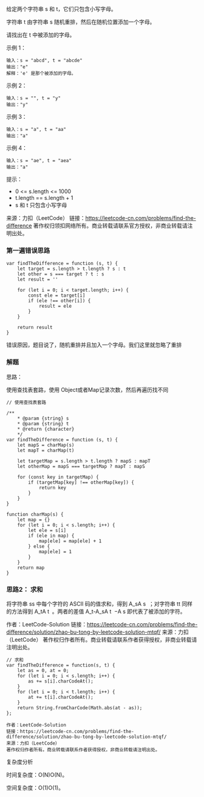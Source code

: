 给定两个字符串 s 和 t，它们只包含小写字母。

字符串 t 由字符串 s 随机重排，然后在随机位置添加一个字母。

请找出在 t 中被添加的字母。


示例 1：
```
输入：s = "abcd", t = "abcde"
输出："e"
解释：'e' 是那个被添加的字母。
```

示例 2：
```
输入：s = "", t = "y"
输出："y"
```

示例 3：
```
输入：s = "a", t = "aa"
输出："a"
```

示例 4：
```
输入：s = "ae", t = "aea"
输出："a"
```

提示：

- 0 <= s.length <= 1000
- t.length == s.length + 1
- s 和 t 只包含小写字母

来源：力扣（LeetCode）
链接：https://leetcode-cn.com/problems/find-the-difference
著作权归领扣网络所有。商业转载请联系官方授权，非商业转载请注明出处。


### 第一遍错误思路
```
var findTheDifference = function (s, t) {
    let target = s.length > t.length ? s : t
    let other = s === target ? t : s
    let result = ''

    for (let i = 0; i < target.length; i++) {
        const ele = target[i]
        if (ele !== other[i]) {
            result = ele
        }
    }

    return result
}
```

错误原因，题目说了，随机重排并且加入一个字母。我们这里就忽略了重排

### 解题

思路：

使用查找表套路，使用 Object或者Map记录次数，然后再遍历找不同

```
// 使用查找表套路

/**
    * @param {string} s
    * @param {string} t
    * @return {character}
    */
var findTheDifference = function (s, t) {
    let mapS = charMap(s)
    let mapT = charMap(t)

    let targetMap = s.length > t.length ? mapS : mapT
    let otherMap = mapS === targetMap ? mapT : mapS

    for (const key in targetMap) {
        if (targetMap[key] !== otherMap[key]) {
            return key
        }
    }
}

function charMap(s) {
    let map = {}
    for (let i = 0; i < s.length; i++) {
        let ele = s[i]
        if (ele in map) {
            map[ele] = map[ele] + 1
        } else {
            map[ele] = 1
        }
    }
    return map
}
```

### 思路2： 求和
将字符串 ss 中每个字符的 ASCII 码的值求和，得到 A_sA 
s
​
 ；对字符串 tt 同样的方法得到 A_tA 
t
​
 。两者的差值 A_t-A_sA 
t
​
 −A 
s
​
  即代表了被添加的字符。

作者：LeetCode-Solution
链接：https://leetcode-cn.com/problems/find-the-difference/solution/zhao-bu-tong-by-leetcode-solution-mtqf/
来源：力扣（LeetCode）
著作权归作者所有。商业转载请联系作者获得授权，非商业转载请注明出处。

```
// 求和
var findTheDifference = function(s, t) {
    let as = 0, at = 0;
    for (let i = 0; i < s.length; i++) {
        as += s[i].charCodeAt();
    }
    for (let i = 0; i < t.length; i++) {
        at += t[i].charCodeAt();
    }
    return String.fromCharCode(Math.abs(at - as));
};

作者：LeetCode-Solution
链接：https://leetcode-cn.com/problems/find-the-difference/solution/zhao-bu-tong-by-leetcode-solution-mtqf/
来源：力扣（LeetCode）
著作权归作者所有。商业转载请联系作者获得授权，非商业转载请注明出处。
```

复杂度分析

时间复杂度：O(N)O(N)。

空间复杂度：O(1)O(1)。
